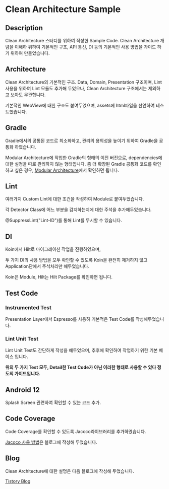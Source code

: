# Clean Architecture Sample

## Description
Clean Architecture 스터디를 위하여 작성한 Sample Code.
Clean Architecture 개념을 이해하 위하여 기본적인 구조, API 통신, DI 등의 기본적인 사용 방법을 가이드 하기 위하여 만들었습니다.

## Architecture 
Clean Architecture의 기본적인 구조.
Data, Domain, Presentation 구조이며, Lint 사용을 위하여 Lint 모듈도 추가해 두었으나, Clean Architecture 구조에서는 제외하고 보아도 무관합니다.

기본적인 WebView에 대한 구조도 붙여두었으며, assets에 html파일을 선언하여 테스트했습니다.

## Gradle
Gradle에서의 공통된 코드르 최소화하고, 관리의 용의성을 높이기 위하여 Gradle을 공통화 하였습니다.

Modular Architecture에 작업한 Gradle의 형태의 이전 버전으로, dependencies에 대한 설정을 따로 관리하지 않는 형태입니다.
좀 더 확장된 Gradle 공통화 코드를 확인하고 싶은 경우, [Modular Architecture](https://github.com/HeeGyeong/ModuleArchitecture)에서 확인하면 됩니다.

## Lint
여러가지 Custom Lint에 대한 조건을 작성하여 Module로 붙여두었습니다.

각 Detector Class에 어느 부분을 감지하는지에 대한 주석을 추가해두었습니다.

@SuppressLint("Lint-ID")를 통해 Lint를 무시할 수 있습니다.

## DI
Koin에서 Hilt로 마이그레이션 작업을 진행하였으며,

두 가지 DI의 사용 방법을 모두 확인할 수 있도록 Koin을 완전히 제거하지 않고 Application단에서 주석처리만 해두었습니다.

Koin은 Module, Hilt는 Hilt Package를 확인하면 됩니다.

## Test Code
### Instrumented Test
Presentation Layer에서 Espresso를 사용하 기본적은 Test Code를 작성해두었습니다.

### Lint Unit Test
Lint Unit Test도 간단하게 작성을 해두었으며, 추후에 확인하여 작업하기 위한 기본 베이스 입니다.


**위의 두 가지 Test 모두, Detail한 Test Code가 아닌 이러한 형태로 사용할 수 있다 정도의 가이드입니다.**

## Android 12
Splash Screen 관련하여 확인할 수 있는 코드 추가.

## Code Coverage
Code Coverage를 확인할 수 있도록 Jacoco라이브러리를 추가하였습니다.

[Jacoco 사용 방법](https://heegs.tistory.com/131 "How to use Jacoco basics")은 블로그에 작성해 두었습니다.

## Blog
Clean Architecture에 대한 설명은 다음 블로그에 작성해 두었습니다.

[Tistory Blog](https://heegs.tistory.com/61?category=915533 "Clean Architecture Example")
